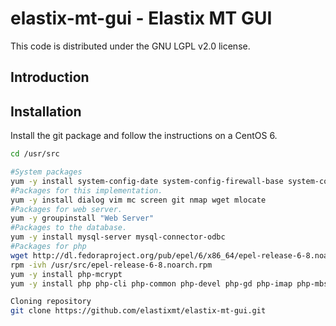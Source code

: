 # elastix-mt-gui - Elastix MT GUI



This code is distributed under the GNU LGPL v2.0 license.


## Introduction


## Installation

Install the git package and follow the instructions on a CentOS 6. 


```bash
cd /usr/src

#System packages
yum -y install system-config-date system-config-firewall-base system-config-keyboard system-config-language system-config-network-tui system-config-users
#Packages for this implementation.
yum -y install dialog vim mc screen git nmap wget mlocate
#Packages for web server.
yum -y groupinstall "Web Server"
#Packages to the database.
yum -y install mysql-server mysql-connector-odbc
#Packages for php
wget http://dl.fedoraproject.org/pub/epel/6/x86_64/epel-release-6-8.noarch.rpm -O /usr/src/epel-release-6-8.noarch.rpm
rpm -ivh /usr/src/epel-release-6-8.noarch.rpm
yum -y install php-mcrypt
yum -y install php php-cli php-common php-devel php-gd php-imap php-mbstring  php-mysql php-pdo php-pear php-pear-DB php-process php-soap php-xml

Cloning repository
git clone https://github.com/elastixmt/elastix-mt-gui.git
```
